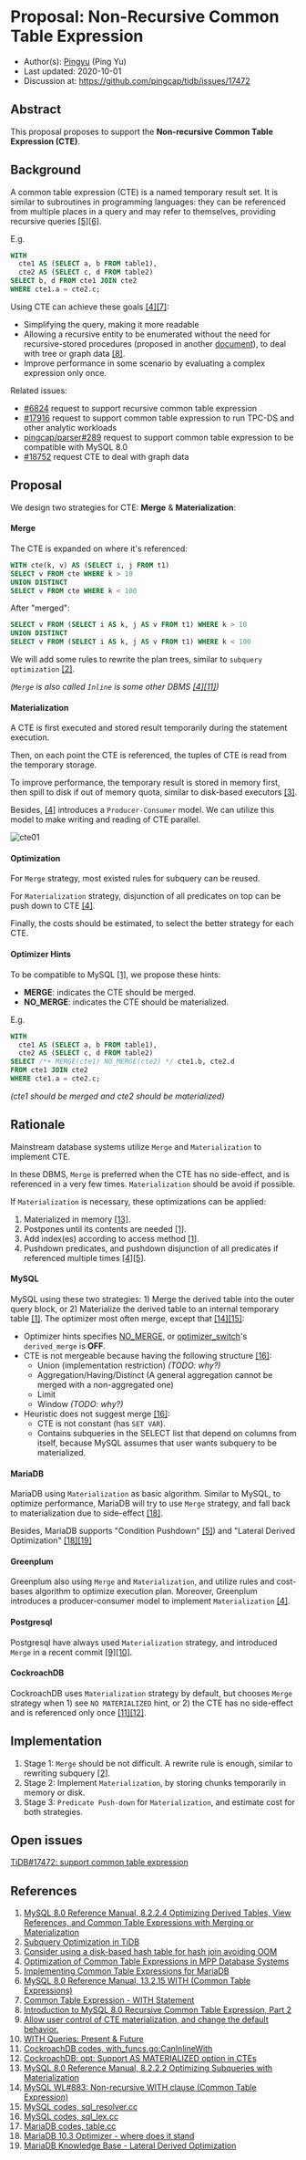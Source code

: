 
# Proposal: Non-Recursive Common Table Expression

- Author(s):     [Pingyu](https://github.com/pingyu) (Ping Yu)
- Last updated:  2020-10-01
- Discussion at: https://github.com/pingcap/tidb/issues/17472

## Abstract

This proposal proposes to support the __Non-recursive Common Table Expression (CTE)__.

## Background

A common table expression (CTE) is a named temporary result set. It is similar to subroutines in programming languages: they can be referenced from multiple places in a query and may refer to themselves, providing recursive queries [[5]](http://ceur-ws.org/Vol-1864/paper_6.pdf)[[6]](https://dev.mysql.com/doc/refman/8.0/en/with.html).

E.g.
```sql
WITH
  cte1 AS (SELECT a, b FROM table1),
  cte2 AS (SELECT c, d FROM table2)
SELECT b, d FROM cte1 JOIN cte2
WHERE cte1.a = cte2.c;
```

Using CTE can achieve these goals [[4]](http://www.vldb.org/pvldb/vol8/p1704-elhelw.pdf)[[7]](https://www.researchgate.net/publication/242270488_Common_Table_Expression_-_WITH_Statement):
* Simplifying the query, making it more readable
* Allowing a recursive entity to be enumerated without the need for recursive-stored procedures (proposed in another [document](https://github.com/pingyu/tidb/blob/executor_recursive_cte/docs/design/2020-08-08-recursive-common-table-expression.md)), to deal with tree or graph data [[8]](https://www.percona.com/blog/2020/02/13/introduction-to-mysql-8-0-recursive-common-table-expression-part-2/).
* Improve performance in some scenario by evaluating a complex expression only once.

Related issues:
* [#6824](https://github.com/pingcap/tidb/issues/6824) request to support recursive common table expression
* [#17916](https://github.com/pingcap/tidb/issues/17916) request to support common table expression to run TPC-DS and other analytic workloads
* [pingcap/parser#289](https://github.com/pingcap/parser/issues/289) request to support common table expression to be compatible with MySQL 8.0
* [#18752](https://github.com/pingcap/tidb/issues/18752) request CTE to deal with graph data

## Proposal

We design two strategies for CTE: __Merge__ & __Materialization__:

#### Merge
The CTE is expanded on where it's referenced:

```sql
WITH cte(k, v) AS (SELECT i, j FROM t1)
SELECT v FROM cte WHERE k > 10
UNION DISTINCT
SELECT v FROM cte WHERE k < 100
```

After "merged":

```sql
SELECT v FROM (SELECT i AS k, j AS v FROM t1) WHERE k > 10
UNION DISTINCT
SELECT v FROM (SELECT i AS k, j AS v FROM t1) WHERE k < 100
```

We will add some rules to rewrite the plan trees, similar to `subquery optimization` [[2]](https://pingcap.com/blog/2016-12-07-Subquery-Optimization-in-TiDB/).

_(`Merge` is also called `Inline` is some other DBMS [[4]](http://www.vldb.org/pvldb/vol8/p1704-elhelw.pdf)[[11]](https://github.com/cockroachdb/cockroach/blob/master/pkg/sql/opt/norm/with_funcs.go#L18))_

#### Materialization
A CTE is first executed and stored result temporarily during the statement execution.

Then, on each point the CTE is referenced, the tuples of CTE is read from the temporary storage.

To improve performance, the temporary result is stored in memory first, then spill to disk if out of memory quota, similar to disk-based executors [[3]](https://github.com/pingcap/tidb/issues/11607).

Besides, [[4]](http://www.vldb.org/pvldb/vol8/p1704-elhelw.pdf) introduces a `Producer-Consumer` model. We can utilize this model to make writing and reading of CTE parallel.

![cte01](imgs/cte01.png)

#### Optimization
For `Merge` strategy, most existed rules for subquery can be reused.

For `Materialization` strategy, disjunction of all predicates on top can be push down to CTE [[4]](http://www.vldb.org/pvldb/vol8/p1704-elhelw.pdf).

Finally, the costs should be estimated, to select the better strategy for each CTE.

#### Optimizer Hints
To be compatible to MySQL [[1]](https://dev.mysql.com/doc/refman/8.0/en/derived-table-optimization.html), we propose these hints:
* __MERGE__: indicates the CTE should be merged.
* __NO_MERGE__: indicates the CTE should be materialized.

E.g.
```sql
WITH
  cte1 AS (SELECT a, b FROM table1),
  cte2 AS (SELECT c, d FROM table2)
SELECT /*+ MERGE(cte1) NO_MERGE(cte2) */ cte1.b, cte2.d
FROM cte1 JOIN cte2
WHERE cte1.a = cte2.c;
```
_(cte1 should be merged and cte2 should be materialized)_



## Rationale

Mainstream database systems utilize `Merge` and `Materialization` to implement CTE.

In these DBMS, `Merge` is preferred when the CTE has no side-effect, and is referenced in a very few times. `Materialization` should be avoid if possible.

If `Materialization` is necessary, these optimizations can be applied:
1. Materialized in memory [[13]](https://dev.mysql.com/doc/refman/8.0/en/subquery-materialization.html).
2. Postpones until its contents are needed [[1]](https://dev.mysql.com/doc/refman/8.0/en/derived-table-optimization.html).
3. Add index(es) according to access method [[1]](https://dev.mysql.com/doc/refman/8.0/en/derived-table-optimization.html).
4. Pushdown predicates, and pushdown disjunction of all predicates if referenced multiple times [[4]](http://www.vldb.org/pvldb/vol8/p1704-elhelw.pdf)[[5]](http://ceur-ws.org/Vol-1864/paper_6.pdf).


#### MySQL
MySQL using these two strategies: 1) Merge the derived table into the outer query block, or 2) Materialize the derived table to an internal temporary table [[1]](https://dev.mysql.com/doc/refman/8.0/en/derived-table-optimization.html). The optimizer most often merge, except that [[14]](https://dev.mysql.com/worklog/task/?id=883)[[15]](https://github.com/mysql/mysql-server/blob/f8cdce86448a211511e8a039c62580ae16cb96f5/sql/sql_resolver.cc#L3358):
* Optimizer hints specifies [NO_MERGE](https://dev.mysql.com/doc/refman/8.0/en/optimizer-hints.html#optimizer-hints-table-level), or [optimizer_switch](https://dev.mysql.com/doc/refman/8.0/en/server-system-variables.html#sysvar_optimizer_switch)'s `derived_merge` is __OFF__.
* CTE is not mergeable because having the following structure [[16]](https://github.com/mysql/mysql-server/blob/f8cdce86448a211511e8a039c62580ae16cb96f5/sql/sql_lex.cc#L3727):
  *  Union (implementation restriction) _(TODO: why?)_
  *  Aggregation/Having/Distinct (A general aggregation cannot be merged with a non-aggregated one)
  *  Limit
  *  Window _(TODO: why?)_
* Heuristic does not suggest merge [[16]](https://github.com/mysql/mysql-server/blob/f8cdce86448a211511e8a039c62580ae16cb96f5/sql/sql_lex.cc#L3751):
  * CTE is not constant (has `SET VAR`).
  * Contains subqueries in the SELECT list that depend on columns from itself, because MySQL assumes that user wants subquery to be materialized.

#### MariaDB
MariaDB using `Materialization` as basic algorithm. Similar to MySQL, to optimize performance, MariaDB will try to use `Merge` strategy, and fall back to materialization due to side-effect [[18]](https://github.com/MariaDB/server/blob/5b8ab1934a10966336e66751bc13fc66923b02f6/sql/table.cc#L9224).

Besides, MariaDB supports "Condition Pushdown" [[5]](http://ceur-ws.org/Vol-1864/paper_6.pdf)) and "Lateral Derived Optimization" [[18]](https://www.slideshare.net/SergeyPetrunya/mariadb-103-optimizer-where-does-it-stand)[[19]](https://mariadb.com/kb/en/lateral-derived-optimization/)

#### Greenplum
Greenplum also using `Merge` and `Materialization`, and utilize rules and cost-bases algorithm to optimize execution plan. Moreover, Greenplum introduces a producer-consumer model to implement `Materialization` [[4]](http://www.vldb.org/pvldb/vol8/p1704-elhelw.pdf).

#### Postgresql
Postgresql have always used `Materialization` strategy, and introduced `Merge` in a recent commit [[9]](https://git.postgresql.org/gitweb/?p=postgresql.git;a=commitdiff;h=608b167f9f9c4553c35bb1ec0eab9ddae643989b)[[10]](https://info.crunchydata.com/blog/with-queries-present-future-common-table-expressions).

#### CockroachDB
CockroachDB uses `Materialization` strategy by default, but chooses `Merge` strategy when 1) see `NO MATERIALIZED` hint, or 2) the CTE has no side-effect and is referenced only once [[11]](https://github.com/cockroachdb/cockroach/blob/master/pkg/sql/opt/norm/with_funcs.go#L18)[[12]](https://github.com/cockroachdb/cockroach/issues/45863).



## Implementation

1. Stage 1: `Merge` should be not difficult. A rewrite rule is enough, similar to rewriting subquery [[2]](https://pingcap.com/blog/2016-12-07-Subquery-Optimization-in-TiDB/).
2. Stage 2: Implement `Materialization`, by storing chunks temporarily in memory or disk.
3. Stage 3: `Predicate Push-down` for `Materialization`, and estimate cost for both strategies.


## Open issues
[TiDB#17472: support common table expression](https://github.com/pingcap/tidb/issues/17472)

## References
1. [MySQL 8.0 Reference Manual, 8.2.2.4 Optimizing Derived Tables, View References, and Common Table Expressions with Merging or Materialization](https://dev.mysql.com/doc/refman/8.0/en/derived-table-optimization.html)
2. [Subquery Optimization in TiDB](https://pingcap.com/blog/2016-12-07-Subquery-Optimization-in-TiDB/)
3. [Consider using a disk-based hash table for hash join avoiding OOM](https://github.com/pingcap/tidb/issues/11607)
4. [Optimization of Common Table Expressions in MPP Database Systems](http://www.vldb.org/pvldb/vol8/p1704-elhelw.pdf)
5. [Implementing Common Table Expressions for MariaDB](http://ceur-ws.org/Vol-1864/paper_6.pdf)
6. [MySQL 8.0 Reference Manual, 13.2.15 WITH (Common Table Expressions)](https://dev.mysql.com/doc/refman/8.0/en/with.html)
7. [Common Table Expression - WITH Statement](https://www.researchgate.net/publication/242270488_Common_Table_Expression_-_WITH_Statement)
8. [Introduction to MySQL 8.0 Recursive Common Table Expression, Part 2](https://www.percona.com/blog/2020/02/13/introduction-to-mysql-8-0-recursive-common-table-expression-part-2/)
9. [Allow user control of CTE materialization, and change the default behavior.
](https://git.postgresql.org/gitweb/?p=postgresql.git;a=commitdiff;h=608b167f9f9c4553c35bb1ec0eab9ddae643989b)
10. [WITH Queries: Present & Future](https://info.crunchydata.com/blog/with-queries-present-future-common-table-expressions)
11. [CockroachDB codes, with_funcs.go:CanInlineWith](https://github.com/cockroachdb/cockroach/blob/master/pkg/sql/opt/norm/with_funcs.go#L18)
12. [CockroachDB: opt: Support AS MATERIALIZED option in CTEs](https://github.com/cockroachdb/cockroach/issues/45863)
13. [MySQL 8.0 Reference Manual, 8.2.2.2 Optimizing Subqueries with Materialization](https://dev.mysql.com/doc/refman/8.0/en/subquery-materialization.html)
14. [MySQL WL#883: Non-recursive WITH clause (Common Table Expression)](https://dev.mysql.com/worklog/task/?id=883)
15. [MySQL codes, sql_resolver.cc](https://github.com/mysql/mysql-server/blob/f8cdce86448a211511e8a039c62580ae16cb96f5/sql/sql_resolver.cc)
16. [MySQL codes, sql_lex.cc](https://github.com/mysql/mysql-server/blob/f8cdce86448a211511e8a039c62580ae16cb96f5/sql/sql_lex.cc)
17. [MariaDB codes, table.cc](https://github.com/MariaDB/server/blob/5b8ab1934a10966336e66751bc13fc66923b02f6/sql/table.cc)
18. [MariaDB 10.3 Optimizer - where does it stand](https://www.slideshare.net/SergeyPetrunya/mariadb-103-optimizer-where-does-it-stand)
19. [MariaDB Knowledge Base - Lateral Derived Optimization](https://mariadb.com/kb/en/lateral-derived-optimization/)